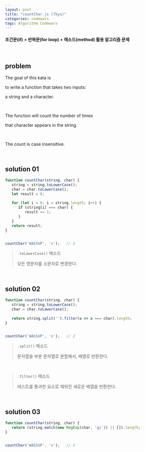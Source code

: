 ```yaml
---
layout: post
title: "countChar.js (7kyu)"
categories: codewars
tags: Algorithm Codewars
---
```


#### 조건문(if) + 반복문(for loop) + 메소드(method) 활용 알고리즘 문제

<br>

## problem

The goal of this kata is

to write a function that takes two inputs:

a string and a character.

<br>

The function will count the number of times

that character appears in the string.

<br>

The count is case insensitive.

<br>

## solution 01

```javascript
function countChar(string, char) {
   string = string.toLowerCase();
   char = char.toLowerCase();
   let result = 0;
   
   for (let i = 0; i < string.length; i++) {
      if (string[i] === char) {
         result += 1;
      }
   }
   return result;
}


countChar('WASSUP', 's');	// 2
```

> `.toLowerCase()` 메소드
>
> 모든 영문자를 소문자로 변경한다.

<br>

## solution 02

```javascript
function countChar(string, char) {
   string = string.toLowerCase();
   char = char.toLowerCase();
   
   return string.split('').filter(a => a === char).length;
}


countChar('WASSUP', 's');	// 2
```

> `.split()` 메소드
>
> 문자열을 부분 문자열로 분할해서, 배열로 반환한다.

<br>

> `.filter()` 메소드
>
> 테스트를 통과한 요소로 채워진 새로운 배열을 반환한다.

<br>

## solution 03

```javascript
function countChar(string, char) {
   return (string.match(new RegExp(char, 'gi')) || []).length;
}


countChar('WASSUP', 's');	// 2
```



